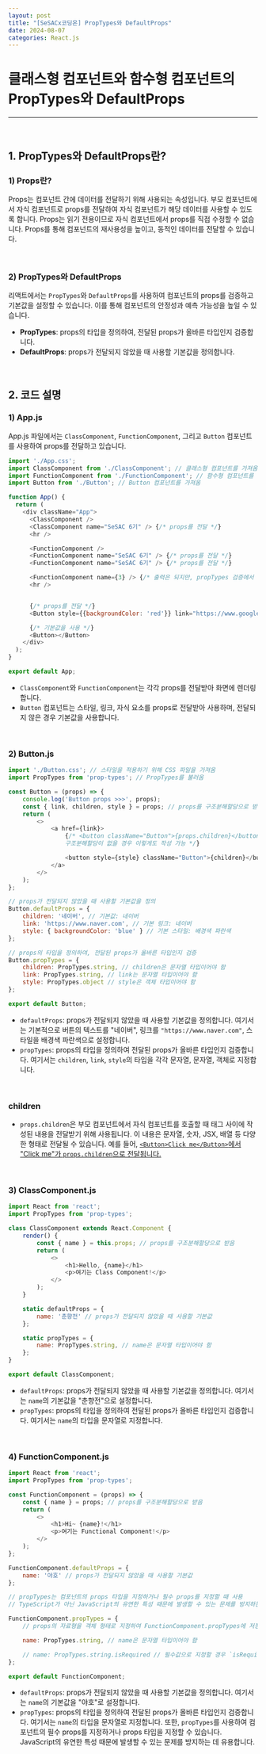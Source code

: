 ```yaml
---
layout: post  
title: "[SeSACx코딩온] PropTypes와 DefaultProps"  
date: 2024-08-07  
categories: React.js  
---
```


# 클래스형 컴포넌트와 함수형 컴포넌트의 PropTypes와 DefaultProps

<hr>
<br>

## 1. PropTypes와 DefaultProps란?

### 1) Props란?

Props는 컴포넌트 간에 데이터를 전달하기 위해 사용되는 속성입니다. 부모 컴포넌트에서 자식 컴포넌트로 props를 전달하여 자식 컴포넌트가 해당 데이터를 사용할 수 있도록 합니다. Props는 읽기 전용이므로 자식 컴포넌트에서 props를 직접 수정할 수 없습니다. Props를 통해 컴포넌트의 재사용성을 높이고, 동적인 데이터를 전달할 수 있습니다.

<br>

### 2) PropTypes와 DefaultProps

리액트에서는 `PropTypes`와 `DefaultProps`를 사용하여 컴포넌트의 props를 검증하고 기본값을 설정할 수 있습니다. 이를 통해 컴포넌트의 안정성과 예측 가능성을 높일 수 있습니다.

- **PropTypes**: props의 타입을 정의하여, 전달된 props가 올바른 타입인지 검증합니다.
- **DefaultProps**: props가 전달되지 않았을 때 사용할 기본값을 정의합니다.

<br>

## 2. 코드 설명

### 1) App.js

App.js 파일에서는 `ClassComponent`, `FunctionComponent`, 그리고 `Button` 컴포넌트를 사용하여 props를 전달하고 있습니다.

```js
import './App.css';
import ClassComponent from './ClassComponent'; // 클래스형 컴포넌트를 가져옴
import FunctionComponent from './FunctionComponent'; // 함수형 컴포넌트를 가져옴
import Button from './Button'; // Button 컴포넌트를 가져옴

function App() {
  return (
    <div className="App">
      <ClassComponent /> 
      <ClassComponent name="SeSAC 6기" /> {/* props를 전달 */}
      <hr />

      <FunctionComponent /> 
      <FunctionComponent name="SeSAC 6기" /> {/* props를 전달 */}
      <FunctionComponent name="SeSAC 6기" /> {/* props를 전달 */}

      <FunctionComponent name={3} /> {/* 출력은 되지만, propTypes 검증에서 오류 발생 */}
      <hr />


      {/* props를 전달 */}
      <Button style={{backgroundColor: 'red'}} link="https://www.google.com">Google</Button> 

      {/* 기본값을 사용 */}
      <Button></Button> 
    </div>
  );
}

export default App;
```

- `ClassComponent`와 `FunctionComponent`는 각각 props를 전달받아 화면에 렌더링합니다.
- `Button` 컴포넌트는 스타일, 링크, 자식 요소를 props로 전달받아 사용하며, 전달되지 않은 경우 기본값을 사용합니다.

<br>

### 2) Button.js

```js
import './Button.css'; // 스타일을 적용하기 위해 CSS 파일을 가져옴
import PropTypes from 'prop-types'; // PropTypes를 불러옴

const Button = (props) => {
    console.log('Button props >>>', props);
    const { link, children, style } = props; // props를 구조분해할당으로 받음
    return (
        <>
            <a href={link}>
                {/* <button className="Button">{props.children}</button>  
                구조분해할당이 없을 경우 이렇게도 작성 가능 */}

                <button style={style} className="Button">{children}</button>
            </a>
        </>
    );
};

// props가 전달되지 않았을 때 사용할 기본값을 정의
Button.defaultProps = {
    children: '네이버', // 기본값: 네이버
    link: 'https://www.naver.com', // 기본 링크: 네이버
    style: { backgroundColor: 'blue' } // 기본 스타일: 배경색 파란색
};

// props의 타입을 정의하여, 전달된 props가 올바른 타입인지 검증
Button.propTypes = {
    children: PropTypes.string, // children은 문자열 타입이어야 함
    link: PropTypes.string, // link는 문자열 타입이어야 함
    style: PropTypes.object // style은 객체 타입이어야 함
};

export default Button;
```

- `defaultProps`: props가 전달되지 않았을 때 사용할 기본값을 정의합니다. 여기서는 기본적으로 버튼의 텍스트를 "네이버", 링크를 `"https://www.naver.com"`, 스타일을 배경색 파란색으로 설정합니다.
- `propTypes`: props의 타입을 정의하여 전달된 props가 올바른 타입인지 검증합니다. 여기서는 `children`, `link`, `style`의 타입을 각각 문자열, 문자열, 객체로 지정합니다.

<br>

### children

- `props.children`은 부모 컴포넌트에서 자식 컴포넌트를 호출할 때 태그 사이에 작성된 내용을 전달받기 위해 사용됩니다. 이 내용은 문자열, 숫자, JSX, 배열 등 다양한 형태로 전달될 수 있습니다. 예를 들어, <U>`<Button>Click me</Button>`에서 "Click me"가 `props.children`으로 전달됩니다.</U>

<br>

### 3) ClassComponent.js

```js
import React from 'react';
import PropTypes from 'prop-types';

class ClassComponent extends React.Component {
    render() {
        const { name } = this.props; // props를 구조분해할당으로 받음
        return (
            <>
                <h1>Hello, {name}</h1>
                <p>여기는 Class Component!</p>
            </>
        );
    }

    static defaultProps = {
        name: '춘향전' // props가 전달되지 않았을 때 사용할 기본값
    };

    static propTypes = {
        name: PropTypes.string, // name은 문자열 타입이어야 함
    };
}

export default ClassComponent;
```

- `defaultProps`: props가 전달되지 않았을 때 사용할 기본값을 정의합니다. 여기서는 `name`의 기본값을 "춘향전"으로 설정합니다.
- `propTypes`: props의 타입을 정의하여 전달된 props가 올바른 타입인지 검증합니다. 여기서는 `name`의 타입을 문자열로 지정합니다.

<br>

### 4) FunctionComponent.js

```js
import React from 'react';
import PropTypes from 'prop-types';

const FunctionComponent = (props) => {
    const { name } = props; // props를 구조분해할당으로 받음
    return (
        <>
            <h1>Hi~ {name}!</h1>
            <p>여기는 Functional Component!</p>
        </>
    );
};

FunctionComponent.defaultProps = {
    name: '야호' // props가 전달되지 않았을 때 사용할 기본값
};

// propTypes는 컴포넌트의 props 타입을 지정하거나 필수 props를 지정할 때 사용
// TypeScript가 아닌 JavaScript의 유연한 특성 때문에 발생할 수 있는 문제를 방지하는 데 유용

FunctionComponent.propTypes = {
    // props의 자료형을 객체 형태로 지정하여 FunctionComponent.propTypes에 저장

    name: PropTypes.string, // name은 문자열 타입이어야 함

    // name: PropTypes.string.isRequired // 필수값으로 지정할 경우 `isRequired` 사용
};

export default FunctionComponent;
```

- `defaultProps`: props가 전달되지 않았을 때 사용할 기본값을 정의합니다. 여기서는 `name`의 기본값을 "야호"로 설정합니다.
- `propTypes`: props의 타입을 정의하여 전달된 props가 올바른 타입인지 검증합니다. 여기서는 `name`의 타입을 문자열로 지정합니다. 또한, `propTypes`를 사용하여 컴포넌트의 필수 props를 지정하거나 props 타입을 지정할 수 있습니다. JavaScript의 유연한 특성 때문에 발생할 수 있는 문제를 방지하는 데 유용합니다.